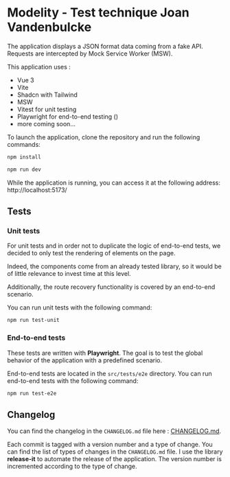 # Modelity - Test technique Joan Vandenbulcke

The application displays a JSON format data coming from a fake API. Requests are intercepted by Mock Service Worker (MSW).

This application uses : 
- Vue 3
- Vite
- Shadcn with Tailwind
- MSW
- Vitest for unit testing
- Playwright for end-to-end testing ()
- more coming soon...

To launch the application, clone the repository and run the following commands:

```bash
npm install
```

```bash
npm run dev
```

While the application is running, you can access it at the following address: http://localhost:5173/

## Tests

### Unit tests

For unit tests and in order not to duplicate the logic of end-to-end tests, we decided to only test the rendering of elements on the page.

Indeed, the components come from an already tested library, so it would be of little relevance to invest time at this level.

Additionally, the route recovery functionality is covered by an end-to-end scenario.

You can run unit tests with the following command:

```bash
npm run test-unit
```

### End-to-end tests

These tests are written with **Playwright**. The goal is to test the global behavior of the application with a predefined scenario.

End-to-end tests are located in the `src/tests/e2e` directory.
You can run end-to-end tests with the following command:

```bash
npm run test-e2e
```

## Changelog

You can find the changelog in the `CHANGELOG.md` file here : [CHANGELOG.md](./CHANGELOG.md).

Each commit is tagged with a version number and a type of change. You can find the list of types of changes in the `CHANGELOG.md` file.
I use the library **release-it** to automate the release of the application. The version number is incremented according to the type of change.